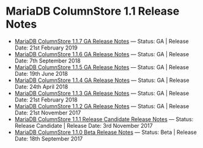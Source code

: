 # MariaDB ColumnStore 1.1 Release Notes

- [MariaDB ColumnStore 1.1.7 GA Release Notes](/columns-storage-engines-and-plugins/storage-engines/mariadb-columnstore/columnstore-release-notes/mariadb-columnstore-11-release-notes/mariadb-columnstore-117-ga-release-notes/) — Status: GA | Release Date: 21st February 2019
- [MariaDB ColumnStore 1.1.6 GA Release Notes](/columns-storage-engines-and-plugins/storage-engines/mariadb-columnstore/columnstore-release-notes/mariadb-columnstore-11-release-notes/mariadb-columnstore-116-ga-release-notes/) — Status: GA | Release Date: 7th September 2018
- [MariaDB ColumnStore 1.1.5 GA Release Notes](/columns-storage-engines-and-plugins/storage-engines/mariadb-columnstore/columnstore-release-notes/mariadb-columnstore-11-release-notes/mariadb-columnstore-115-ga-release-notes/) — Status: GA | Release Date: 19th June 2018
- [MariaDB ColumnStore 1.1.4 GA Release Notes](/columns-storage-engines-and-plugins/storage-engines/mariadb-columnstore/columnstore-release-notes/mariadb-columnstore-11-release-notes/mariadb-columnstore-114-ga-release-notes/) — Status: GA | Release Date: 24th April 2018
- [MariaDB ColumnStore 1.1.3 GA Release Notes](/columns-storage-engines-and-plugins/storage-engines/mariadb-columnstore/columnstore-release-notes/mariadb-columnstore-11-release-notes/mariadb-columnstore-113-ga-release-notes/) — Status: GA | Release Date: 21st February 2018
- [MariaDB ColumnStore 1.1.2 GA Release Notes](/columns-storage-engines-and-plugins/storage-engines/mariadb-columnstore/columnstore-release-notes/mariadb-columnstore-11-release-notes/mariadb-columnstore-112-ga-release-notes/) — Status: GA | Release Date: 21st November 2017
- [MariaDB ColumnStore 1.1.1 Release Candidate Release Notes](/columns-storage-engines-and-plugins/storage-engines/mariadb-columnstore/columnstore-release-notes/mariadb-columnstore-11-release-notes/mariadb-columnstore-111-release-candidate-release-notes/) — Status: Release Candidate | Release Date: 3rd November 2017
- [MariaDB ColumnStore 1.1.0 Beta Release Notes](/columns-storage-engines-and-plugins/storage-engines/mariadb-columnstore/columnstore-release-notes/mariadb-columnstore-11-release-notes/mariadb-columnstore-110-beta-release-notes/) — Status: Beta | Release Date: 18th September 2017